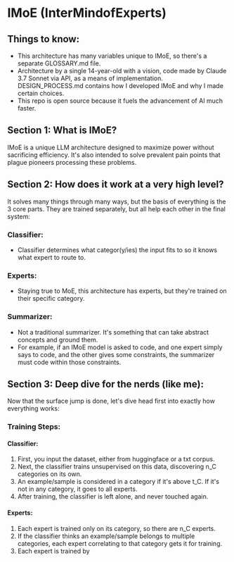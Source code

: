 # IMoE (InterMindofExperts)
## Things to know:
- This architecture has many variables unique to IMoE, so there's a separate GLOSSARY.md file.
- Architecture by a single 14-year-old with a vision, code made by Claude 3.7 Sonnet via API, as a means of implementation. DESIGN_PROCESS.md contains how I developed IMoE and why I made certain choices.
- This repo is open source because it fuels the advancement of AI much faster.
## Section 1: What is IMoE?
IMoE is a unique LLM architecture designed to maximize power without sacrificing efficiency. It's also intended to solve prevalent pain points that plague pioneers processing these problems.
## Section 2: How does it work at a very high level?
It solves many things through many ways, but the basis of everything is the 3 core parts. They are trained separately, but all help each other in the final system:
### Classifier:
- Classifier determines what categor(y/ies) the input fits to so it knows what expert to route to.
### Experts:
- Staying true to MoE, this architecture has experts, but they're trained on their specific category.
### Summarizer:
- Not a traditional summarizer. It's something that can take abstract concepts and ground them.
- For example, if an IMoE model is asked to code, and one expert simply says to code, and the other gives some constraints, the summarizer must code within those constraints.
## Section 3: Deep dive for the nerds (like me):
Now that the surface jump is done, let's dive head first into exactly how everything works:
### Training Steps:
#### Classifier:
1. First, you input the dataset, either from huggingface or a txt corpus.
2. Next, the classifier trains unsupervised on this data, discovering n_C categories on its own.
3. An example/sample is considered in a category if it's above t_C. If it's not in any category, it goes to all experts.
4. After training, the classifier is left alone, and never touched again.
#### Experts:
1. Each expert is trained only on its category, so there are n_C experts.
2. If the classifier thinks an example/sample belongs to multiple categories, each expert correlating to that category gets it for training.
3. Each expert is trained by 